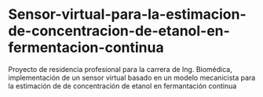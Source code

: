 # Sensor-virtual-para-la-estimacion-de-concentracion-de-etanol-en-fermentacion-continua
Proyecto de residencia profesional para la carrera de Ing. Biomédica, implementación de un sensor virtual basado en un modelo mecanicista para la estimación de de concentración de etanol en fermantación continua
